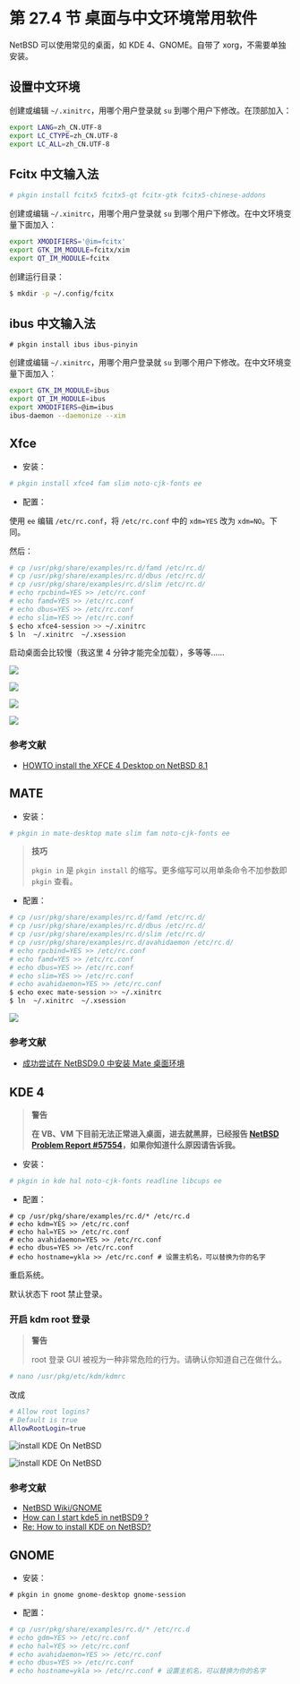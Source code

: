 # 第 27.4 节 桌面与中文环境常用软件

NetBSD 可以使用常见的桌面，如 KDE 4、GNOME。自带了 xorg，不需要单独安装。

## 设置中文环境

创建或编辑  `~/.xinitrc`，用哪个用户登录就 `su` 到哪个用户下修改。在顶部加入：

```sh
export LANG=zh_CN.UTF-8
export LC_CTYPE=zh_CN.UTF-8
export LC_ALL=zh_CN.UTF-8
```

## Fcitx 中文输入法

```sh
# pkgin install fcitx5 fcitx5-qt fcitx-gtk fcitx5-chinese-addons 
```

创建或编辑  `~/.xinitrc`，用哪个用户登录就 `su` 到哪个用户下修改。在中文环境变量下面加入：

```sh
export XMODIFIERS='@im=fcitx'
export GTK_IM_MODULE=fcitx/xim
export QT_IM_MODULE=fcitx
```

创建运行目录：

```sh
$ mkdir -p ~/.config/fcitx
```

## ibus 中文输入法

```
# pkgin install ibus ibus-pinyin
```

创建或编辑  `~/.xinitrc`，用哪个用户登录就 `su` 到哪个用户下修改。在中文环境变量下面加入：

```sh
export GTK_IM_MODULE=ibus
export QT_IM_MODULE=ibus
export XMODIFIERS=@im=ibus
ibus-daemon --daemonize --xim
```

## Xfce

- 安装：

```sh
# pkgin install xfce4 fam slim noto-cjk-fonts ee
```

- 配置：

使用 `ee` 编辑 `/etc/rc.conf`，将 `/etc/rc.conf` 中的 `xdm=YES` 改为 `xdm=NO`。下同。

然后：

```sh
# cp /usr/pkg/share/examples/rc.d/famd /etc/rc.d/
# cp /usr/pkg/share/examples/rc.d/dbus /etc/rc.d/
# cp /usr/pkg/share/examples/rc.d/slim /etc/rc.d/
# echo rpcbind=YES >> /etc/rc.conf
# echo famd=YES >> /etc/rc.conf
# echo dbus=YES >> /etc/rc.conf
# echo slim=YES >> /etc/rc.conf
$ echo xfce4-session >> ~/.xinitrc
$ ln  ~/.xinitrc  ~/.xsession
```

启动桌面会比较慢（我这里 4 分钟才能完全加载），多等等……

![](../.gitbook/assets/nb-xfce0.png)

![](../.gitbook/assets/nb-xfce1.png)

![](../.gitbook/assets/nb-xfce2.png)

![](../.gitbook/assets/net-fcitx.png)

### 参考文献

- [HOWTO install the XFCE 4 Desktop on NetBSD 8.1](https://slice2.com/2019/09/21/howto-install-the-xfce-4-desktop-on-netbsd-8-1/?amp=1)

## MATE

- 安装：

```sh
# pkgin in mate-desktop mate slim fam noto-cjk-fonts ee
```

>**技巧**
>
> `pkgin in` 是 `pkgin install` 的缩写。更多缩写可以用单条命令不加参数即 `pkgin` 查看。

- 配置：

```sh
# cp /usr/pkg/share/examples/rc.d/famd /etc/rc.d/
# cp /usr/pkg/share/examples/rc.d/dbus /etc/rc.d/
# cp /usr/pkg/share/examples/rc.d/slim /etc/rc.d/
# cp /usr/pkg/share/examples/rc.d/avahidaemon /etc/rc.d/
# echo rpcbind=YES >> /etc/rc.conf
# echo famd=YES >> /etc/rc.conf
# echo dbus=YES >> /etc/rc.conf
# echo slim=YES >> /etc/rc.conf
# echo avahidaemon=YES >> /etc/rc.conf
$ echo exec mate-session >> ~/.xinitrc 
$ ln  ~/.xinitrc  ~/.xsession
```

![](../.gitbook/assets/nb-ibus-mate.png)

### 参考文献

- [成功尝试在 NetBSD9.0 中安装 Mate 桌面环境](https://www.bilibili.com/read/cv17144331)

## KDE 4


>**警告**
>
>**在 VB、VM 下目前无法正常进入桌面，进去就黑屏，已经报告 [NetBSD Problem Report #57554](https://gnats.netbsd.org/cgi-bin/query-pr-single.pl?number=57554)，如果你知道什么原因请告诉我。**

- 安装：

```sh
# pkgin in kde hal noto-cjk-fonts readline libcups ee
```

- 配置：

```
# cp /usr/pkg/share/examples/rc.d/* /etc/rc.d
# echo kdm=YES >> /etc/rc.conf
# echo hal=YES >> /etc/rc.conf
# echo avahidaemon=YES >> /etc/rc.conf
# echo dbus=YES >> /etc/rc.conf
# echo hostname=ykla >> /etc/rc.conf # 设置主机名，可以替换为你的名字
```

重启系统。

默认状态下 root 禁止登录。

### 开启 kdm root 登录

>**警告**
>
>root 登录 GUI 被视为一种非常危险的行为。请确认你知道自己在做什么。

```sh
# nano /usr/pkg/etc/kdm/kdmrc
```

改成

```sh
# Allow root logins?
# Default is true
AllowRootLogin=true 
```

![install KDE On NetBSD](../.gitbook/assets/nbkde1.png)

![install KDE On NetBSD](../.gitbook/assets/nbkde2.png)

### 参考文献

- [NetBSD Wiki/GNOME](https://wiki.netbsd.org/GNOME/)
- [How can I start kde5 in netBSD9 ?](https://www.unix.com/unix-for-beginners-questions-and-answers/283891-how-can-i-start-kde5-netbsd9.html)
- [Re: How to install KDE on NetBSD?](https://www.mail-archive.com/netbsd-users@netbsd.org/msg13146.html)

## GNOME

- 安装：

```
# pkgin in gnome gnome-desktop gnome-session
```

- 配置：

```sh
# cp /usr/pkg/share/examples/rc.d/* /etc/rc.d
# echo gdm=YES >> /etc/rc.conf
# echo hal=YES >> /etc/rc.conf
# echo avahidaemon=YES >> /etc/rc.conf
# echo dbus=YES >> /etc/rc.conf
# echo hostname=ykla >> /etc/rc.conf # 设置主机名，可以替换为你的名字
```

